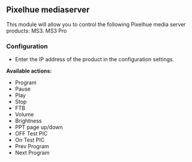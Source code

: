 ## Pixelhue mediaserver

This module will allow you to control the following Pixelhue media server products: MS3. MS3 Pro

### Configuration

- Enter the IP address of the product in the configuration settings.

**Available actions:**

- Program
- Pause
- Play
- Stop
- FTB
- Volume
- Brightness
- PPT page up/down
- OFF Test PIC
- On Test PIC
- Prev Program
- Next Program
